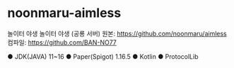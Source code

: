 # noonmaru-aimless
놀이터 야생
놀이터 야생 (공룡 서버)
원본: https://github.com/noonmaru/aimless
컴파일: https://github.com/BAN-NO77

● JDK(JAVA) 11~16
● Paper(Spigot) 1.16.5
● Kotlin
● ProtocolLib
